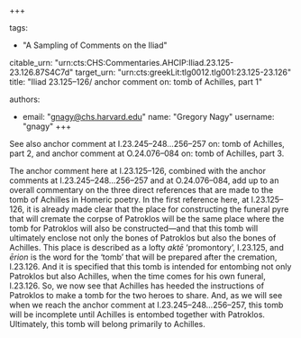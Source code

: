 +++

tags:
- "A Sampling of Comments on the Iliad"

citable_urn: "urn:cts:CHS:Commentaries.AHCIP:Iliad.23.125-23.126.87S4C7d"
target_urn: "urn:cts:greekLit:tlg0012.tlg001:23.125-23.126"
title: "Iliad 23.125–126/ anchor comment on: tomb of Achilles, part 1"

authors:
- email: "gnagy@chs.harvard.edu"
  name: "Gregory Nagy"
  username: "gnagy"
+++

<p>See also anchor comment at I.23.245–248…256–257 on: tomb of Achilles, part 2, and anchor comment at O.24.076–084 on: tomb of Achilles, part 3.</p><p>The anchor comment here at I.23.125–126, combined with the anchor comments at I.23.245–248…256–257 and at O.24.076–084, add up to an overall commentary on the three direct references that are made to the tomb of Achilles in Homeric poetry. In the first reference here, at I.23.125–126, it is already made clear that the place for constructing the funeral pyre that will cremate the corpse of Patroklos will be the same place where the tomb for Patroklos will also be constructed—and that this tomb will ultimately enclose not only the bones of Patroklos but also the bones of Achilles. This place is described as a lofty <em>aktē</em> ‘promontory’, I.23.125, and <em>ērion</em> is the word for the ‘tomb’ that will be prepared after the cremation, I.23.126. And it is specified that this tomb is intended for entombing not only Patroklos but also Achilles, when the time comes for his own funeral, I.23.126. So, we now see that Achilles has heeded the instructions of Patroklos to make a tomb for the two heroes to share. And, as we will see when we reach the anchor comment at I.23.245–248…256–257, this tomb will be incomplete until Achilles is entombed together with Patroklos. Ultimately, this tomb will belong primarily to Achilles.  </p>